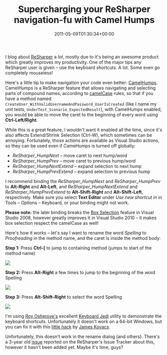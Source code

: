 ﻿---
title: Supercharging your ReSharper navigation-fu with Camel Humps
date: 2011-05-09T01:30:34+00:00
---
I blog about <a href="http://www.jetbrains.com/resharper/" target="_blank">ReSharper</a> a *lot*, mostly due to it's being an awesome product which greatly improves my productivity. One of the major tips any ReSharper user is given &ndash; use the keyboard shortcuts. A lot. Some even go completely mouseless!

<!-- more -->

Here's a little tip to make navigation your code even better: <a href="http://blogs.jetbrains.com/dotnet/2008/02/resharper-in-detail-camelhumps/" target="_blank">CamelHumps</a>. CamelHumps is a ReSharper feature that allows navigating and selecting parts of compound names, according to <a href="http://en.wikipedia.org/wiki/CamelCase" target="_blank">camelCase</a> rules, so that if you have a method named `CreateUser_WithValidUsernameAndPassword_UserIsCreated` (like I name my unit tests, `UnderTest_Scenario_ExpectedResult`), with CamelHumps enabled, you would be able to move the caret to the beginning of every word using **Ctrl-Left/Right**.

While this is a great feature, I wouldn't want it enabled all the time, since it's also affects Extend/Shrink Selection (Ctrl-W), which sometimes can be annoying. Fortunately, those actions are available as Visual Studio actions, so they can be used even if CameHumps is turned off globally:

  * _ReSharper_HumpNext_ &#8211; move caret to next hump/word
  * _ReSharper_HumpPrev_ &#8211; move caret to previous hump/word
  * _ReSharper_HumpNextExtend_ &#8211; expand selection to next hump
  * _ReSharper_HumpPrevExtend_ &#8211; expand selection to previous hump

I recommend binding the _ReSharper_HumpNext_ and _ReSharper_HumpPrev_ to **Alt-Right** and **Alt-Left**, and _ReSharper_HumpNextExtend_ and _ReSharper_HumpPrevExtend_ to **Alt-Shift-Right** and **Alt-Shift-Left**, respectively. Make sure you select **Text Editor** under *Use new shortcut in* in Tools &ndash; Options &ndash; Keyboard, or your binding might not work.

**Please note:** the later binding breaks the <a href="http://weblogs.asp.net/scottgu/archive/2010/04/26/box-selection-and-multi-line-editing-with-vs-2010.aspx" target="_blank">Box Selection</a> feature in Visual Studio 2008, however greatly improves it in Visual Studio 2010 &ndash; it makes box selection respect the camelCase as well!

Here's how it works &ndash; let's say I want to rename the word _Spelling_ to _Proofreading_ in the method name, and the caret is inside the method body:

**Step 1:** Press **Ctrl-[** to jump to containing method (jumps to start of the method name)

![](http://i0.wp.com/hmemcpy.com/wp-content/uploads/2011/05/09-05-2011-00-56-01.png)

**Step 2:** Press **Alt-Right** a few times to jump to the beginning of the word Spelling

![](http://i2.wp.com/hmemcpy.com/wp-content/uploads/2011/05/09-05-2011-00-57-24.png)

**Step 3:** Press **Alt-Shift-Right** to select the word Spelling

![](http://i0.wp.com/hmemcpy.com/wp-content/uploads/2011/05/09-05-2011-00-57-53.png)

I'm using <a href="http://osherove.com/" target="_blank">Roy Osherove's</a> excellent <a href="http://osherove.com/blog/2007/6/3/train-to-be-a-keyboard-master-with-keyboard-jedi.html" target="_blank">Keyboard Jedi</a> utility to demonstrate the keyboard shortcuts. Unfortunately it doesn't work on a 64-bit Windows, but you can fix it with this <a href="http://codebetter.com/jameskovacs/2008/04/25/keyboard-jedi-on-vista-x64/" target="_blank">little hack</a> by <a href="http://jameskovacs.com/" target="_blank">James Kovacs</a>.

Unfortunately, this doesn't work in the rename dialog (and others). There's a 3-year old <a href="http://youtrack.jetbrains.net/issue/RSRP-40844" target="_blank">issue</a> reported on the ReSharper's Issue Tracker about this, however it hasn't been added yet. Maybe it's time, guys?
